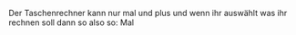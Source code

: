 Der Taschenrechner kann nur mal und plus und wenn ihr auswählt was ihr rechnen soll dann so also so: Mal
